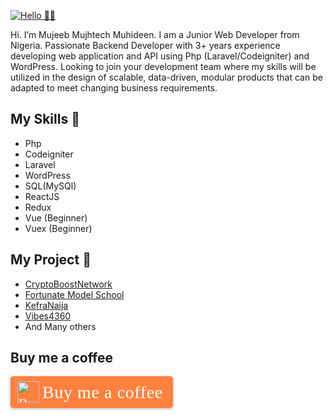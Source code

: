 [![Hello 👋🏻](https://res.cloudinary.com/mujhtech/image/upload/v1594685264/Mujhtech_t1qlca.png)](https://github.com/Mujhtech)

Hi. I’m Mujeeb Mujhtech Muhideen. I am a Junior Web Developer from Nigeria.
Passionate Backend Developer with 3+ years experience developing web application and API using Php (Laravel/Codeigniter) and WordPress. Looking to join your development team where my skills will be utilized in the design of scalable, data-driven, modular products that can be adapted to meet changing business requirements.


## My Skills 👋

- Php
- Codeigniter
- Laravel
- WordPress
- SQL(MySQl)
- ReactJS
- Redux
- Vue (Beginner)
- Vuex (Beginner)

## My Project 👋

- [CryptoBoostNetwork](https://cryptoboost.network)
- [Fortunate Model School](https://fmsoyo.com.ng)
- [KefraNaija](https://kefranaija.com.ng)
- [Vibes4360](https://vibes4360.com)
- And Many others

## Buy me a coffee

<link href="https://fonts.googleapis.com/css?family=Cookie" rel="stylesheet"><a class="bmc-button" style="padding: 7px 15px 7px 10px !important;line-height: 35px !important;height:51px !important;text-decoration: none !important;display:inline-flex !important;color:#FFFFFF !important;background-color:#FF813F !important;border-radius: 5px !important;border: 1px solid transparent !important;padding: 7px 15px 7px 10px !important;font-size: 22px !important;letter-spacing: 0.6px !important;box-shadow: 0px 1px 2px rgba(190, 190, 190, 0.5) !important;-webkit-box-shadow: 0px 1px 2px 2px rgba(190, 190, 190, 0.5) !important;margin: 0 auto !important;font-family:'Cookie', cursive !important;-webkit-box-sizing: border-box !important;box-sizing: border-box !important;" target="_blank" href="https://www.buymeacoffee.com/Mujhtech"><img style="height: 34px !important;width: 35px !important;margin-bottom: 1px !important;box-shadow: none !important;border: none !important;vertical-align: middle !important;" src="https://cdn.buymeacoffee.com/buttons/bmc-new-btn-logo.svg" alt="Buy me a coffee"><span style="margin-left:5px;font-size:28px !important;">Buy me a coffee</span></a>
